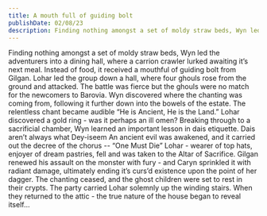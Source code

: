 ```yaml
---
title: A mouth full of guiding bolt
publishDate: 02/08/23
description: Finding nothing amongst a set of moldy straw beds, Wyn led the adventurers into a dining hall, where a carrion crawler lurked awaiting it’s next meal...
---
```


Finding nothing amongst a set of moldy straw beds, Wyn led the adventurers into a dining hall, where a carrion crawler lurked awaiting it’s next meal. Instead of food, it received a mouthful of guiding bolt from Gilgan. Lohar led the group down a hall, where four ghouls rose from the ground and attacked. The battle was fierce but the ghouls were no match for the newcomers to Barovia. Wyn discovered where the chanting was coming from, following it further down into the bowels of the estate. The relentless chant became audible “He is Ancient, He is the Land.” Lohar discovered a gold ring - was it perhaps an ill omen? Breaking through to a sacrificial chamber, Wyn learned an important lesson in dais etiquette. Dais aren’t always what Dey-iseem An ancient evil was awakened, and it carried out the decree of the chorus -- “One Must Die” Lohar - wearer of top hats, enjoyer of dream pastries, fell and was taken to the Altar of Sacrifice. Gilgan renewed his assault on the monster with fury - and Caryn sprinkled it with radiant damage, ultimately ending it’s curs’d existence upon the point of her dagger. The chanting ceased, and the ghost children were set to rest in their crypts. The party carried Lohar solemnly up the winding stairs. When they returned to the attic - the true nature of the house began to reveal itself…
